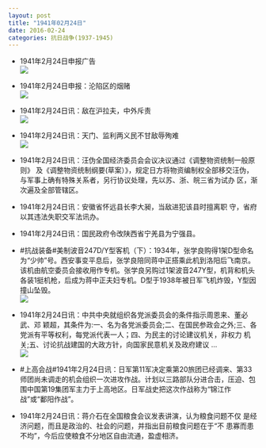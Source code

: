```yaml
---
layout: post
title: "1941年02月24日"
date: 2016-02-24
categories: 抗日战争(1937-1945)
---
```


<meta name="referrer" content="no-referrer" />

- 1941年2月24日申报广告 <br/><img src="https://ww1.sinaimg.cn/large/aca367d8jw1f1atlhoydmj20ph0h8ted.jpg" />

- 1941年2月24日申报：沦陷区的烟赌 <br/><img src="https://ww4.sinaimg.cn/large/aca367d8jw1f1arvhf2tij20ku0xpk7o.jpg" />

- 1941年2月24日讯：敌在沪拉夫，中外斥责 <br/><img src="https://ww4.sinaimg.cn/large/aca367d8jw1f1aq4ffne5j20eb053gma.jpg" />

- 1941年2月24日讯：天门、监利两义民不甘敌辱殉难 <br/><img src="https://ww4.sinaimg.cn/large/aca367d8jw1f1aoefcxaxj20cf0bxab8.jpg" />

- 1941年2月24日讯：汪伪全国经济委员会会议决议通过《调整物资统制一般原则》 及《调整物资统制纲要(草案）》，规定日方将物资编制权全部移交汪伪， 与军事上确有特殊关系者，另行协议处理，先以苏、浙、皖三省为试办 区，渐次遍及全部管辖区。 

- 1941年2月24日讯：安徽省怀远县长李大昶，当敌进犯该县时擅离职 守，省府以其违法失职交军法讯办。 

- 1941年2月24日讯：国民政府令改陕西省宁羌县为宁强县。 

- #抗战装备#美制波音247D/Y型客机（下）：1934年，张学良购得1架D型命名为“少帅”号。西安事变平息后，张学良陪同蒋中正搭乘此机到洛阳后飞南京。该机由航空委员会接收用作专机。张学良另购过1架波音247Y型，机背和机头各装1挺机枪，后成为蒋中正夫妇专机。D型于1938年被日军飞机炸毁，Y型因撞山坠毁。 <br/><img src="https://ww3.sinaimg.cn/large/aca367d8jw1f1a72d0swdj20au0dnq4t.jpg" />

- 1941年2月24日讯：中共中央就组织各党派委员会的条件指示周恩来、董必武、邓 颖超，其条件为:一、名为各党派委员会;二、在国民参政会之外;三、各 党派有平等权利，每党派代表一人；四、为民主的讨论建议机关，非权力 机关;五、讨论抗战建国的大政方针，向国家民意机关及政府建议 ... <br/><img src="https://ww2.sinaimg.cn/large/aca367d8jw1f1a5bjucvqj20c80bxjsy.jpg" />

- #上高会战#1941年2月24日讯：日军第11军决定乘第20旅团已经调来、第33师团尚未调走的机会组织一次进攻作战。计划以三路部队分进合击，压迫、包围中国第19集团军主力于上高地区。日军战史把这次作战称为“锦江作战”或“鄱阳作战”。 

- 1941年2月24日讯：蒋介石在全国粮食会议发表讲演，认为粮食问题不仅 是经济问题，而且是政治的、社会的问题，并指出目前粮食问题在于“不 患寡而患不均”，今后应使粮食不分地区自由流通，盈虚相济。 

